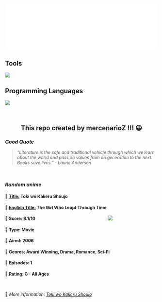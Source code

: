 
<img src="svg/nai.svg" />

<p>
  <h2>Tools</h2>
  <a href="https://skillicons.dev">
    <img src="https://skillicons.dev/icons?i=git,bash,vim,ubuntu,tensorflow,pytorch,docker,raspberrypi" />
  </a>

  <br />

  <h2>Programming Languages</h2>

  <a href="https://skillicons.dev">
    <img src="https://skillicons.dev/icons?i=python,c,cpp" />
  </a>
</p>

<br />

<h2 align="center">This repo created by mercenarioZ !!! 😀</h2>
<h3><i>Good Quote</i></h3>

<blockquote>
<i>
“Literature is the safe and traditional vehicle through which we learn about the world and pass on values from on generation to the next. Books save lives.” - Laurie Anderson
</i>
</blockquote>

<br />

<h3><i>Random anime</i></h3>

<h4>
  <strong>🥭 <u>Title:</u></strong> Toki wo Kakeru Shoujo
</h4>

<h4>🌿 <u>English Title:</u> The Girl Who Leapt Through Time</h4>

<img align="right" width="165" src=https://cdn.myanimelist.net/images/anime/1/2432.jpg />

<h4>🌱 Score: 8.1/10</h4>

<h4>🌲 Type: Movie</h4>

<h4>🌴 Aired: 2006</h4>

<h4>🌵 Genres: Award Winning, Drama, Romance, Sci-Fi</h4>

<h4>🥑 Episodes: 1</h4>

<h4>🍏 Rating: G - All Ages</h4>

<br />

🍂 *More information: [Toki wo Kakeru Shoujo](https://myanimelist.net/anime/2236/Toki_wo_Kakeru_Shoujo)*
    